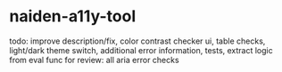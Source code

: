 # naiden-a11y-tool
todo: improve description/fix, color contrast checker ui, table checks, light/dark theme switch, additional error information, tests, extract logic from eval func
for review: all aria error checks